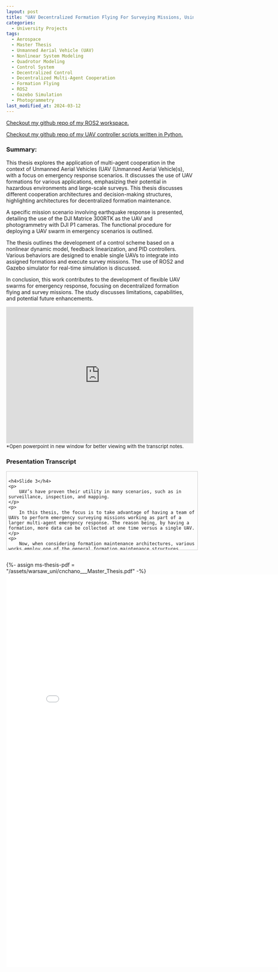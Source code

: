 ```yaml
---
layout: post
title: "UAV Decentralized Formation Flying For Surveying Missions, Using Behavioral Techniques"
categories:
  - University Projects
tags:
  - Aerospace
  - Master Thesis
  - Unmanned Aerial Vehicle (UAV)
  - Nonlinear System Modeling
  - Quadrotor Modeling
  - Control System
  - Decentralized Control
  - Decentralized Multi-Agent Cooperation
  - Formation Flying
  - ROS2
  - Gazebo Simulation
  - Photogrammetry
last_modified_at: 2024-03-12
---
```

<div class="message">
    <p>
        <a href="https://github.com/cnchano/swarm_ws" target="_blank">Checkout my github repo of my ROS2 workspace.</a>
    </p>
    <p>   
        <a href="https://github.com/cnchano/swarm_ws/tree/main/src/drone_control/drone_control" target="_blank">Checkout my github repo of my UAV controller scripts written in Python.</a>
    </p>
</div>

<h3>Summary:</h3>
<p>
This thesis explores the application of multi-agent cooperation in the context of Unmanned
Aerial Vehicles (UAV (Unmanned Aerial Vehicle)s), with a focus on emergency response
scenarios. It discusses the use of UAV formations for various applications, emphasizing
their potential in hazardous environments and large-scale surveys. This thesis discusses
different cooperation architectures and decision-making structures, highlighting architectures
for decentralized formation maintenance.
</p>
<p>
A specific mission scenario involving earthquake response is presented, detailing the
use of the DJI Matrice 300RTK as the UAV and photogrammetry with DJI P1 cameras. The
functional procedure for deploying a UAV swarm in emergency scenarios is outlined.
</p>
<p>
The thesis outlines the development of a control scheme based on a nonlinear dynamic
model, feedback linearization, and PID controllers. Various behaviors are designed to enable
single UAVs to integrate into assigned formations and execute survey missions. The use of
ROS2 and Gazebo simulator for real-time simulation is discussed.
</p>
<p>
In conclusion, this work contributes to the development of flexible UAV swarms for emergency
response, focusing on decentralized formation flying and survey missions. The study
discusses limitations, capabilities, and potential future enhancements.
</p>

<iframe src="https://onedrive.live.com/embed?resid=8706B55282A10F7F%213401&amp;authkey=!ALWlaZwmff2xkEs&amp;em=2&amp;wdAr=1.7777777777777777" width="100%" height="367px" frameborder="0">This is an embedded <a target="_blank" href="https://office.com">Microsoft Office</a> presentation, powered by <a target="_blank" href="https://office.com/webapps">Office</a>.</iframe>
<div class="message">
    <font size="-1">*Open powerpoint in new window for better viewing with the transcript notes.</font>
</div>
<h3>Presentation Transcript</h3>

<div style="width:100%;height:200px;border:1px solid #ccc;overflow:auto;padding:5px;">

    <h4>Slide 3</h4>
    <p>
        UAV’s have proven their utility in many scenarios, such as in surveillance, inspection, and mapping. 
    </p>
    <p>
        In this thesis, the focus is to take advantage of having a team of UAVs to perform emergency surveying missions working as part of a larger multi-agent emergency response. The reason being, by having a formation, more data can be collected at one time versus a single UAV.
    </p>
    <p>
        Now, when considering formation maintenance architectures, various works employ one of the general formation maintenance structures. 
    </p>
    <p>
        In the leader follower method, seen in FIGURE 3A, all the information is handled by the leader, with the followers simply following the leader. 
        This structure allows for low-cost follower agents but introduces a single point of failure with the leader. 
    </p>
    <p>
        Now looking at FIGURE 3C, the Virtual Leader and Virtual Center formation method functions by following the trajectory determined for the virtual center or virtual leader. Each agent possesses their own estimation of the location of the virtual center/leader, and follows along in formation accordingly. This eliminates the single point of failure as in the Leader-Follower approach in FIGURE 3A. 
    </p>
    <p>
        In the behavioral formation method, shown in FIGURE 3B, each respective agent makes use of discrete behaviors to result in an emergent desired behavior for a situation. 
        This method was made notable in papers such as in Reynolds 1987 simulating flocking behavior with the behaviors of collision avoidance, velocity matching, and flock centering. 
        Other works take the same behavior approach and apply it to stricter formation patterns, such as in Balch 1998, where a formation of military HUMVs go through an obstacle course using different formation patterns and compared different strategies for referencing the formation. 
    </p>
    <p>
        This general categorization may be not sufficient to distinguish best use cases of each method since there is plenty of overlap between them. 
        But for this thesis, the behavioral approach is utilized since adjustments to the behaviors can be handled discretely, and it provides a simple architecture. 
    </p>
    <h4>Slide 4</h4>
    <p>
        Now getting into the mission scenario where the swarm of UAVs will be deployed.
    </p>
    <p>
        The scenario starts with a major earthquake occurring in the greater Los Angeles area, pictured on the slide. 
        First responders need to develop situational awareness of important areas by developing a 3d map through photogrammetry to aid in emergency response.
    </p>
    <p>
        UAV are set up in an open area as a temporary base of operations. 
    </p>
    <p>
        The mission criteria is passed to the UAV during set up, then the swarm takes-off, and gets into dense formation once reaching altitude. 
    </p>
    <p>
        Next the swarm gets to the starting point of the surveying mission, changing into row formation, and proceeds to take images of the area(s) of interest. 
    </p>
    <p>
        Once the surveying is complete the swarm changes back to dense formation and returns to the home base.
    </p>
    <h4>Slide 5</h4>
    <p>
        For this thesis we look at photogrammetry since its use is common for surveying and it is possible to attain 3D models with photo visual accuracy. 
        Additionally, the equipment cost could be reduced with equipment selection.
    </p>
    <p>
        Getting into the details of mapping through photogrammetry, there are some requirements for consideration with the UAV formation.
    </p>
    <p>
        To attain the images, it is common for single UAV to take the flight path as shown in FIGURE 5A, ensuring images taken overlap.As shown in FIGURE 5B, it is important to maintain a minimum front and side overlap of 70% to accurately create a 3D representation.
    </p>
    <p>
        Additional aspects to consider when capturing images are flight speed, flight altitude, camera angle and camera size. 
        High flight speeds at low altitudes can introduce motion blur, while high altitudes can lose details depending on the camera. 
        Additionally, to capture tall features, camera angle must be introduced otherwise occluded areas appear in the 3D representation as shown in FIGURE 5C.
    </p>
    <p>
        For scenarios where time is not critical, these problems are not as apparent since an area can be re-surveyed to gather more images.
    </p>
    <h4>Slide 6</h4>
    <p>
        For this thesis, the model is based on the M300RTK by DJI shown in FIGURE 6A.
    </p>
    <p>
        It was selected due to its commercial use and capability as a quadrotor for surveying and inspection.
    </p>
    <p>
        A space model was provided, as shown in FIGURE 6B, and by applying property values, inertial data could be determined.
    </p>
    <p>
        As for powertrain data, since the drone lacked this information, a similarly spec’ed powertrain system by DJI was substituted, which provided the powertrain performance curves shown in FIGURE 6C.
    </p>
    <p>
        Taking the data from the referenced quadrotor and powertrain systems, a typical quadrotor model is developed shown in FIGURE 6D. 
    </p>
   <h4>Slide 7</h4>
    <p>
        And so we get the resulting state space model, shown in EQ 7a, representing the non-linearly modeled system for control.    
    </p>
    <p>
        We make use of feedback linearization for control of this system, using state representations 2,4,6, and 8; which model angular acceleration of roll, pitch and yaw, and linear acceleration along the Z axis. <br>
    </p>
   <h4>Slide 8</h4>
    <p>
        Here we have the quadrotor control diagram. 
    </p>
    <p>
        For each UAV, a single controller is represented as such: <br>
        The behavioral controller works as a layer of abstraction, providing the quadrotor with linear velocity commands and the yaw position. 
    </p>
    <p>
        Next the Position Controller takes the linear velocities, and outputs the reference roll and pitch angles. 
        Additionally, the position controller determines the altitude control command to the UAV. 
    </p>
    <p>
        Then, the attitude controller takes the roll, pitch and yaw reference positions and determines the control commands U2 to U4 to the UAV. 
    </p>
    <p>
        Finally, these motor commands are converted to forces and torques to be applied to the model in gazebo simulator. 
    </p>
    <p>
        From the sensors in the Gazebo simulator, the current state of the UAV is passed back to the controllers for reference. <br>
    </p>
   <h4>Slide 9</h4>
    <p>
        Now moving up a level of abstraction, we look at the communication network implemented.
    </p>
    <p>
        With multi-agent cooperation, communication is crucial.
    </p>
    <p>
        For this thesis, with the idea of teams of UAV completing tasks, a designated UAV would be assigned as a gate node, provided they have the proper equipment for long range communication. 
    </p>
    <p>
        This UAV functioning as the Gate Node would receive communications from the ground control, then it would publish the data to the rest of the swarm.
    </p>
    <p>
        Within the swarm, communication is done through a simple flooding algorithm. 
        Each UAV possesses data on the position and velocity of all other UAV in the swarm, and this information is propagated through the swarm. 
    </p>
    <h4>Slide 10</h4>
    <p>
        Now, looking at the behavioral controller, to understand the interaction of how all the behaviors interact, we look at EQUATIONS 10A and B.
    </p>
    <p>
        Starting with EQUATION 10A, the velocity vector commands are added up, with the magnitudes of each behavior in the left horizontal matrix and the unit vector direction for each respective behavior in the right vertical matrix. 
    </p>
    <p>
        Taking this vector sum from EQUATION 10A, the vector is normalized and rescaled by the constants setting the maximum allowable velocity in EQUATION 10B.
    </p>
    <h4>Slide 11</h4>
    <p>
        Now getting into the individual behaviors, we start off with the altitude behavior.
    </p>
    <p>
        The vector direction is towards the goal altitude and the magnitude is dictated by the cases shown in EQUATION 11A. 
    </p>
    <p>
        Following the cases, bottom to top, we start from a distance outside the maximum boundary, so the UAV is commanded to go at 100% of the designated weight value set. 
    </p>
    <p>
        Then, from the maximum boundary, the commanded velocity magnitude is linearly decreasing until reaching the minimum boundary. 
    </p>
    <p>
        Once within the minimum boundary, the commanded velocity magnitude is se to zero. 
    </p>
    <p>
        The minimum boundary ensures a small region for providing stability in maintaining altitude. Otherwise, oscillations about the goal altitude would be exhibited.
    </p>
    <h4>Slide 12</h4>
    <p>
        Now getting into the goal seeking behavior, the application is similar as the altitude maintenance, albeit on the inertial X-Y plane.
    </p>
    <p>
        The vector direction is towards the goal position in the inertial XY-plane, with the goal position being a formation node with the formation center at the goal position as shown in FIGURE 12A.
    </p>
    <p>
        The cases shown in EQUATION 12A of this behavior are similar to the altitude behavior, with the only differences being a lack of a minimum boundary and there is a case for collision avoidance, where the goal-seeking behavior is minimized when near neighboring UAV.
    </p>
    <h4>Slide 13</h4>
    <p>
        For maintaining formation, it is necessary to have the assigned positions in the formation, the location and the orientation of the formation.
    </p>
    <p>
        Each UAV possesses the same information regarding the mission and formation independently of each other. 
        Data regarding positions of other UAVs is constantly updated asynchronously. 
    </p>
    <p>
        For determining the assigned positions within the formation, each UAV develops a distance cost table to the formation nodes, as seen in FIGURE 13A, using the Python SciPy optimization library.
    </p>
    <p>
        For the formation maintenance behavior shown in FIGURE 13B, the formation center is imposed on the swarm center (FC), which is determined independently by each UAV.
        Orientation of the formation is towards the next waypoint based on the current swarm center position. 
    </p>
    <p>
        Getting back to the formation maintenance behavior, the behavior functions similar to the goal-seeking behavior as shown in EQUATION 13a.
    </p>
    <h4>Slide 14</h4>
    <p>
        The collision avoidance behavior is quite different in function compared to the other behaviors.
    </p>
    <p>
        Instead of using UAV to UAV distance multiplied by the weight to determine the collision avoidance velocity magnitude, the time to collision is used. 
        The weight is set to be the ideal distance the UAV should move to avoid collision.
    </p>
    <p>
        The collision avoidance behavior is set to remain inactive until within maximum boundary, where in this thesis was set to 75% of the formation spacing. 
        Once active, the algorithm determines if the UAV are on collision course with each other. 
    </p>
    <p>
        If a potential collision is determined, and the time to collision is below the maximum time to collision, the behavior velocity magnitude is calculated as shown in the last case of EQUATION 14A. 
    </p>
    <p>
        If at any point the UAV enters the minimum boundary of another UAV, then the goal-seeking behavior and formation maintenance behavior are set to a minimum value. 
        This prioritizes collision avoidance but still nudges the UAV into the formation position slowly.
    </p>
    <p>
        Now regarding the vector direction, as denoted by “r_jk” in FIGURE 14A,  it is the normalized distance vector sum as represented in “V_c-avoid”.
    </p>
    <p>
        With that, we move onto the simulation studies…

    </p>
    <h4>Slide 15</h4>
    <p>
        To analyze the swarm, simulations were ran where the swarm moves along a 40x40m square pattern, changing formations every 20 meters as shown in FIGURE 15A. 
        And the formation spacing was set to the minimum amount for expected operation (8 meters).
    </p>
    <p>
        (PLAY VIDEO)
    </p>
    <p>
        This task tested the ability of the UAV to:
        <br>
            <ol type="1">
            <li>Get in and out of tight formations</li>
            <li>Avoid collision during reformation</li>
            <li>Maintain formation</li>
            </ol>
        Here we have a top-down view of this reformation test. (DESCRIBE VIDEO)
    </p>
    <h4>Slide 16</h4>
    <p>
        Now, investigating the effect of independently calculating the swarm center by each UAV during the reformation test as shown in FIGURE 16A, we expect to see some error in the true swarm average location versus what each respective UAV determines as the swarm average location.
    </p>
    <p>
        Looking at FIGURE 16A, we see the formation moving along the X-axis, then it changes formation, and finally proceeds to move along the Y-axis. 
        Looking at FIGURES 16B and 16C, we have the calculated position error in the X and Y axes respectively of Drone 3; Which is the grey line in FIGURE 16A.
    </p>
    <p>
        In FIGURE 16B, we have position error along the X-axis. 
        Following the graph on FIGURE 16B with FIGURE 16A, an error of nearly 0.25 meters is shown initially due to reformation from row formation to circle formation. 
        As the formation slowly moves towards the waypoint, the error remains below 0.1 meters. 
    </p>
    <p>
        Again, reformation takes place and then the formation settles.
        Since motion is along the Y-axis, the error along the X-axis is nearly zero. 
        Comparing Figures 16B and 16C, we see the errors are similar based on the direction of motion of the formation.
    </p>
    <p>
        Knowing that position error is near zero in the direction the formation isn’t moving along and a maximum of 0.2 meters along the direction of motion after reformation, the overlap between images taken during surveying can easily compensate for this error.
    </p>
    <h4>Slide 17</h4>
    <p>
        Next, we look at collision avoidance.
    </p>
    <p>
        In the scenario shown in FIGURE 17A, based on formation assignment, Drone 3 needs to overtake Drone 2 to get into single-file formation, which causes the collision avoidance behavior to activate.
    </p>
    <p>
        Looking at the green dashed lines representing the collision avoidance behavior magnitude in Figures 17B for Drone 2 and Figure 17C for Drone 3, we see the successful effect of the behaviors to the flight paths taken by the UAV in FIGURE 17A. 
    </p>
    <p>
        The only downside being that the UAV are not more reactive at close collision distances.
    </p>
    <h4>Slide 18</h4>
    <p>
        Since the use case of the swarm is for emergency response, failure of a single drone is considered while maintaining communication.
    </p>
    <p>
        Two scenarios are considered:
    </p>
    <p>
        Simulation 1, as shown in FIGURE 18B, considers total motor failure of Drone 1,  35 seconds into the simulation. 
        After failure of Drone 1, the other UAV attempt to maintain formation but oscillate about a single position due to the goal-seeking behavior.
    </p>
    <p>
        Simulation 2, as shown in FIGURE 18A, considers partial motor failure of Drone 1,  35 seconds into the simulation.
        The affect is Drone 1 drifts away from the expected flight path and while the other two UAV attempt to reach the goal, they still slowly follow along fighting between the goal seeking and formation maintenance behaviors.
    </p>
    <p>
        The solution for total failure could be a simple re-organizing of the swarm group based on the altitude of the failed UAV. 
        But a solution for partial failure, such as drifting away from the expected flight path is not so straight forward.

    </p>
    <h4>Slide 19</h4>
    <p>
        Finally, we get to the mission scenario initially proposed.
    </p>
    <p>
        The UAV is set to survey a 250 x 250 meter area, maintaining a 70% overlap between each row. 
    </p>
    <p>
        We compare the time taken to accomplish the mission between a single UAV versus a formation of three UAV, as shown in the FIGURES and TABLE.
    </p>
    <p>
        The expectation is to reduce the time of the mission by nearly 2/3, but comparing the first two simulations there is a 51% difference. 
    </p>
    <p>
        After taking the time to reach the area to be surveyed, the time still deviates from expectations.
    </p>
    <p>
        This result is expected from what we see during formation flight , since there is essentially a catch-up mechanism built into a swarm center referenced formation.
    </p>
    <h4>Slide 20</h4>
    <p>
        Read Conclusions.
    </p>
</div> 
<br>



{%- assign ms-thesis-pdf = "/assets/warsaw_uni/cnchano___Master_Thesis.pdf" -%}
<embed src="{{- ms-thesis-pdf | relative_url -}}" alt="M.S. Thesis PDF" class="ms-thesis-pdf" style="width:816px;height:1056px">
<div class="ms-thesis-pdf"></div> 

